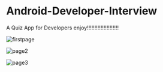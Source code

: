 # Android-Developer-Interview

A Quiz  App for Developers
 enjoy!!!!!!!!!!!!!!!!!!!!!

![firstpage](https://user-images.githubusercontent.com/37632283/66761365-c5f4b100-ee9b-11e9-9f34-43c632f3579e.PNG)

![page2](https://user-images.githubusercontent.com/37632283/66761431-e886ca00-ee9b-11e9-8454-ba89907366c0.PNG)

![page3](https://user-images.githubusercontent.com/37632283/66761478-03593e80-ee9c-11e9-863b-6127d0b2edb1.PNG)
